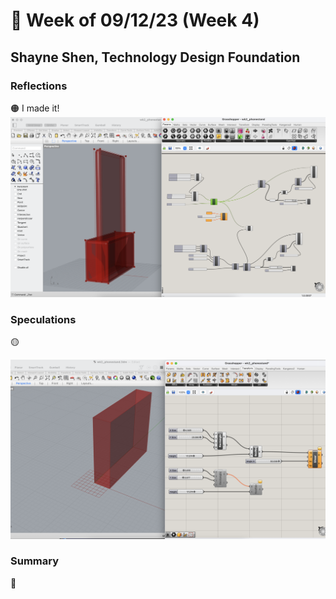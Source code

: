 # 👼 Week of 09/12/23 (Week 4)
## Shayne Shen, Technology Design Foundation

### Reflections
🟠 I made it! 
![Grasshopper tutorial 01](ss01.png)

### Speculations
🟡 

![Generative cuboids](phonestand_test.png)


### Summary
🔵 
